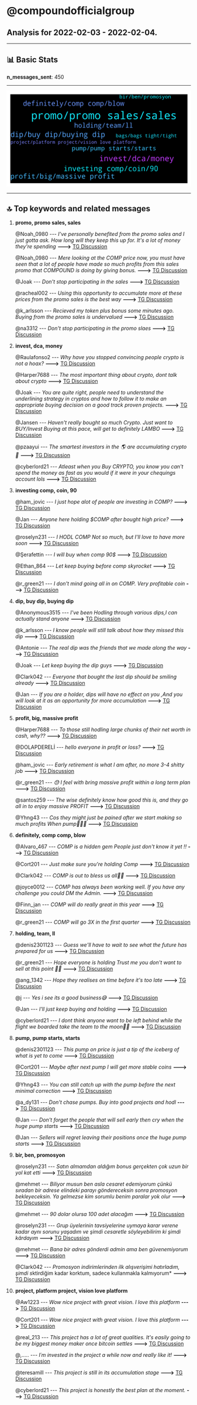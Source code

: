 # **@compoundofficialgroup**
 ## Analysis for **2022-02-03** - **2022-02-04**.

---

## 📊 **Basic Stats**

**n_messages_sent**: 450

---
![wordcloud](compoundofficialgroup_1Days_wordcloud.png)

---


## 🔝 **Top keywords and related messages**

1. **promo, promo sales, sales**

    @Noah_0980 --- *I've personally benefited from the promo sales and I just gotta ask. How long will they keep this up for. It's a lot of money they're spending* **--->** [TG Discussion](https://t.me/compoundofficialgroup/35534)

    @Noah_0980 --- *Mere looking at the COMP price now, you must have seen that a lot of people have made so much profits from this sales promo that COMPOUND is doing by giving bonus.* **--->** [TG Discussion](https://t.me/compoundofficialgroup/35147)

    @Joak --- *Don't stop participating in the sales* **--->** [TG Discussion](https://t.me/compoundofficialgroup/35213)

    @racheal002 --- *Using this opportunity to accumulate more at these prices from the promo sales is the best way* **--->** [TG Discussion](https://t.me/compoundofficialgroup/35391)

    @k_arlsson --- *Recieved my token plus bonus some minutes ago. Buying from the promo sales is undervalued* **--->** [TG Discussion](https://t.me/compoundofficialgroup/35559)

    @na3312 --- *Don't stop participating in the promo slaes* **--->** [TG Discussion](https://t.me/compoundofficialgroup/35331)

2. **invest, dca, money**

    @Raulafonso2 --- *Why have you stopped convincing people crypto is not a hoax?* **--->** [TG Discussion](https://t.me/compoundofficialgroup/35366)

    @Harper7688 --- *The most important thing about crypto, dont talk about crypto* **--->** [TG Discussion](https://t.me/compoundofficialgroup/35377)

    @Joak --- *You are quite right, people need to understand the underlining strategy in cryptos and how to follow it to make an appropriate buying decision on a good track proven projects.* **--->** [TG Discussion](https://t.me/compoundofficialgroup/35159)

    @Jansen --- *Haven't really bought so much Crypto. Just want to BUY/Invest  Buying at this pace, will get to definitely LAMBO* **--->** [TG Discussion](https://t.me/compoundofficialgroup/35438)

    @pzaayui --- *The smartest investors in the 🌎 are accumulating crypto 🤫* **--->** [TG Discussion](https://t.me/compoundofficialgroup/35356)

    @cyberlord21 --- *Atleast when you Buy CRYPTO, you know you can't spend the money as fast as  you would if it were in your chequings account lols* **--->** [TG Discussion](https://t.me/compoundofficialgroup/35591)

3. **investing comp, coin, 90**

    @ham_jovic --- *I just hope alot of people are investing in COMP?* **--->** [TG Discussion](https://t.me/compoundofficialgroup/35260)

    @Jan --- *Anyone here holding $COMP after bought high price?* **--->** [TG Discussion](https://t.me/compoundofficialgroup/35408)

    @roselyn231 --- *I HODL COMP Not so much, but I'll love to have more soon* **--->** [TG Discussion](https://t.me/compoundofficialgroup/35021)

    @Şerafettin --- *I will buy when comp 90$* **--->** [TG Discussion](https://t.me/compoundofficialgroup/35322)

    @Ethan_864 --- *Let keep buying before comp skyrocket* **--->** [TG Discussion](https://t.me/compoundofficialgroup/35485)

    @r_green21 --- *I don't mind going all in on COMP. Very profitable coin* **--->** [TG Discussion](https://t.me/compoundofficialgroup/35076)

4. **dip, buy dip, buying dip**

    @Anonymous3515 --- *I've been Hodling through various dips,I can actually stand anyone* **--->** [TG Discussion](https://t.me/compoundofficialgroup/35385)

    @k_arlsson --- *I know people will still talk about how they missed this dip* **--->** [TG Discussion](https://t.me/compoundofficialgroup/35026)

    @Antonie --- *The real dip was the friends that we made along the way* **--->** [TG Discussion](https://t.me/compoundofficialgroup/35347)

    @Joak --- *Let keep buying the dip guys* **--->** [TG Discussion](https://t.me/compoundofficialgroup/35401)

    @Clark042 --- *Everyone that bought the last dip should be smiling already* **--->** [TG Discussion](https://t.me/compoundofficialgroup/35033)

    @Jan --- *If you are a holder, dips will have no effect on you ,And you will look at it as an opportunity for more accumulation* **--->** [TG Discussion](https://t.me/compoundofficialgroup/35474)

5. **profit, big, massive profit**

    @Harper7688 --- *To those still hodling large chunks of their net worth in cash, why??* **--->** [TG Discussion](https://t.me/compoundofficialgroup/35057)

    @DOLAPDERELİ --- *hello everyone in profit or loss?* **--->** [TG Discussion](https://t.me/compoundofficialgroup/35059)

    @ham_jovic --- *Early retirement is what I am after, no more 3-4 shitty job* **--->** [TG Discussion](https://t.me/compoundofficialgroup/35365)

    @r_green21 --- *😓 I feel with bring massive profit within a long term plan* **--->** [TG Discussion](https://t.me/compoundofficialgroup/35077)

    @santos259 --- *The wise definitely know how good this is, and they go all in to enjoy massive PROFIT* **--->** [TG Discussion](https://t.me/compoundofficialgroup/35257)

    @Yhng43 --- *Cos they might just be pained after we start making so much profits  When pump🚀🚀🚀* **--->** [TG Discussion](https://t.me/compoundofficialgroup/35262)

6. **definitely, comp comp, blow**

    @Alvaro_467 --- *COMP is a hidden gem People just don't know it yet !!* **--->** [TG Discussion](https://t.me/compoundofficialgroup/35101)

    @Cort201 --- *Just make sure you're holding Comp* **--->** [TG Discussion](https://t.me/compoundofficialgroup/35072)

    @Clark042 --- *COMP is out to bless us all🚀🚀* **--->** [TG Discussion](https://t.me/compoundofficialgroup/35031)

    @joyce0012 --- *COMP has always been working well. If you have any challenge you could DM the Admin.* **--->** [TG Discussion](https://t.me/compoundofficialgroup/35145)

    @Finn_jan --- *COMP will do really great in this year* **--->** [TG Discussion](https://t.me/compoundofficialgroup/35037)

    @r_green21 --- *COMP will go 3X in the first quarter* **--->** [TG Discussion](https://t.me/compoundofficialgroup/35501)

7. **holding, team, ll**

    @denis2301123 --- *Guess we'll have to wait to see what the future has prepared for us* **--->** [TG Discussion](https://t.me/compoundofficialgroup/35625)

    @r_green21 --- *Hope everyone is holding Trust me you don't want to sell at this point 🚀🤗* **--->** [TG Discussion](https://t.me/compoundofficialgroup/35329)

    @ang_1342 --- *Hope they realises on time before it's too late* **--->** [TG Discussion](https://t.me/compoundofficialgroup/35102)

    @j --- *Yes i see its a good business😅* **--->** [TG Discussion](https://t.me/compoundofficialgroup/35171)

    @Jan --- *I'll just keep buying and holding* **--->** [TG Discussion](https://t.me/compoundofficialgroup/35192)

    @cyberlord21 --- *I dont think anyone want to be left behind while the flight we boarded take the team to the moon🚀🚀* **--->** [TG Discussion](https://t.me/compoundofficialgroup/35225)

8. **pump, pump starts, starts**

    @denis2301123 --- *This pump on price is just a tip of the iceberg of what is yet to come* **--->** [TG Discussion](https://t.me/compoundofficialgroup/35029)

    @Cort201 --- *Maybe after next pump I will get more stable coins* **--->** [TG Discussion](https://t.me/compoundofficialgroup/35428)

    @Yhng43 --- *You can still catch up with the pump before the next minimal  correction* **--->** [TG Discussion](https://t.me/compoundofficialgroup/35411)

    @a_dy131 --- *Don't chase pumps. Buy into good projects and hodl* **--->** [TG Discussion](https://t.me/compoundofficialgroup/35536)

    @Jan --- *Don't forget the people that will sell early then cry when the huge pump starts* **--->** [TG Discussion](https://t.me/compoundofficialgroup/35333)

    @Jan --- *Sellers will regret leaving their positions once the huge pump starts* **--->** [TG Discussion](https://t.me/compoundofficialgroup/35349)

9. **bir, ben, promosyon**

    @roselyn231 --- *Satın almamdan aldığım bonus gerçekten çok uzun bir yol kat etti* **--->** [TG Discussion](https://t.me/compoundofficialgroup/35230)

    @mehmet --- *Biliyor musun ben asla cesaret edemiyorum çünkü sıradan bir adrese elindeki parayı göndereceksin sonra promosyon bekleyeceksin. Ya gelmezse kim sorumlu benim paralar yok olur* **--->** [TG Discussion](https://t.me/compoundofficialgroup/35229)

    @mehmet --- *90 dolar olursa 100 adet alacağım* **--->** [TG Discussion](https://t.me/compoundofficialgroup/35203)

    @roselyn231 --- *Grup üyelerinin tavsiyelerine uymaya karar verene kadar aynı sorunu yaşadım ve şimdi cesaretle söyleyebilirim ki şimdi kârdayım* **--->** [TG Discussion](https://t.me/compoundofficialgroup/35218)

    @mehmet --- *Bana bir adres gönderdi admin ama ben güvenemiyorum* **--->** [TG Discussion](https://t.me/compoundofficialgroup/35216)

    @Clark042 --- *Promosyon indirimlerinden ilk alışverişimi hatırladım, şimdi s*ktirdiğim kadar korktum, sadece kullanmakla kalmıyorum* **--->** [TG Discussion](https://t.me/compoundofficialgroup/35217)

10. **project, platform project, vision love platform**

    @Aw1223 --- *Wow nice project with great vision. I love this platform* **--->** [TG Discussion](https://t.me/compoundofficialgroup/35600)

    @Cort201 --- *Wow nice project with great vision. I love this platform* **--->** [TG Discussion](https://t.me/compoundofficialgroup/35572)

    @real_213 --- *This project has a lot of great qualities. It's easily going to be my biggest money maker once bitcoin settles* **--->** [TG Discussion](https://t.me/compoundofficialgroup/35571)

    @,..... --- *I´m invested in the project a while now and really like it!* **--->** [TG Discussion](https://t.me/compoundofficialgroup/35542)

    @teresamill --- *This project is still in its accumulation stage* **--->** [TG Discussion](https://t.me/compoundofficialgroup/35436)

    @cyberlord21 --- *This project is honestly the best plan at the moment.* **--->** [TG Discussion](https://t.me/compoundofficialgroup/35291)

